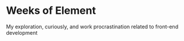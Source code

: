 # Weeks of Element
My exploration, curiously, and work procrastination related to front-end development
